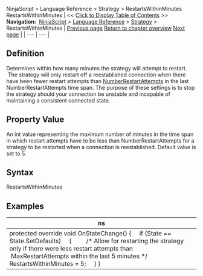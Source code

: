 ﻿
NinjaScript \> Language Reference \> Strategy \> RestartsWithinMinutes
RestartsWithinMinutes
| \<\< [Click to Display Table of Contents](restartswithinminutes.md) \>\> **Navigation:**     [NinjaScript](ninjascript-1.md) \> [Language Reference](language_reference_wip-1.md) \> [Strategy](strategy-1.md) \> RestartsWithinMinutes | [Previous page](realtimeerrorhandling-1.md) [Return to chapter overview](strategy-1.md) [Next page](setorderquantity-1.md) |
| --- | --- |
## Definition
Determines within how many minutes the strategy will attempt to restart.  The strategy will only restart off a reestablished connection when there have been fewer restart attempts than [NumberRestartAttempts](numberrestartattempts-1.md) in the last NumberRestartAttempts time span. The purpose of these settings is to stop the strategy should your connection be unstable and incapable of maintaining a consistent connected state.
 
## Property Value
An int value representing the maximum number of minutes in the time span in which restart attempts have to be less than NumberRestartAttempts for a strategy to be restarted when a connection is reestablished. Default value is set to 5\.
 
## Syntax
RestartsWithinMinutes

## 
## Examples
| ns |
| --- |
| protected override void OnStateChange() {      if (State \=\= State.SetDefaults)      {          /\* Allow for restarting the strategy only if there were less restart attempts than           MaxRestartAttempts within the last 5 minutes \*/          RestartsWithinMinutes \= 5;      } } |

